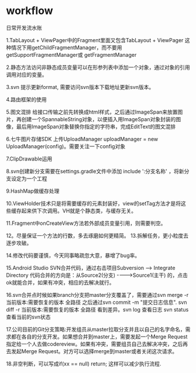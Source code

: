 # workflow
日常开发流水账

1.TabLayout + ViewPager中的Fragment里面又包含TabLayout + ViewPager 这种情况下用getChildFragmentManager，而不要用 getSupportFragmentManager或 getFragmentManager

2.静态方法访问非静态成员变量可以在形参列表中添加一个对象，通过对象的引用调用对应的变量。

3.svn 提示更新format, 需要访问svn版本下载地址更新svn版本。

4.路由框架的使用

5.图文混排 给接口传输之前先转换成html样式，之后通过ImageSpan来放置图片，再创建一个SpannableString对象，以便插入用ImageSpan对象封装的图像，最后用ImageSpan对象替换你指定的字符串，完成EditText的图文混排

6.七牛图片存储SDK 上传UploadManager uploadManager = new UploadManager(config)。需要关注一下config对象

7.ClipDrawable运用

8.svn创建新分支需要在settings.gradle文件中添加 include ':分支名称' ，将新分支设定为一个工程

9.HashMap做缓存处理

10.ViewHolder技术只是将需要缓存的元素封装好，view的setTag方法才是将这些缓存起来供下次调用。VH就是个静态类，与缓存无关。

11.Fragment中onCreateView方法若外部成员变量引用，则需要判空。

12。尽量保证一个方法的行数，多去琢磨如何更精简。
13.拆解任务，更小粒度去逐步攻破。

14.修改代码要谨慎，今天同事略疏忽大意，暴增了bug率。

15.Android Studio SVN合并代码，通过右击项目Subversion --> Integrate Directory 代码合并的方向是：从Source2(分支) ---->Source1(主干) 的，点击ok就能合并，如果有冲突，相应的去解决就行。

16.svn合并点时候如果branch分支把master分支覆盖了，需要通过svn merge -r 当前版本:需要恢复的版本 全路径 之后通过svn commit -m "提交日志信息". svn diff -r 当前版本:需要恢复的版本 全路径 看到差异。svn log 查看日志 svn status 查看当前的svn状态

17.公司目前的Git分支策略:开发组员从master拉取分支并且以自己的名字命名，需求都在各自的分支开发。如果想合并到master上，需要发起一个Merge Request指定给一个人去做codereview。如果有冲突，需要组员自己去解决冲突，之后再去发起Merge Request。对方可以选择merge到master或者关闭这次请求。

18.非空判断，可以写成if(xx == null) return; 这样可以减少执行流程.
